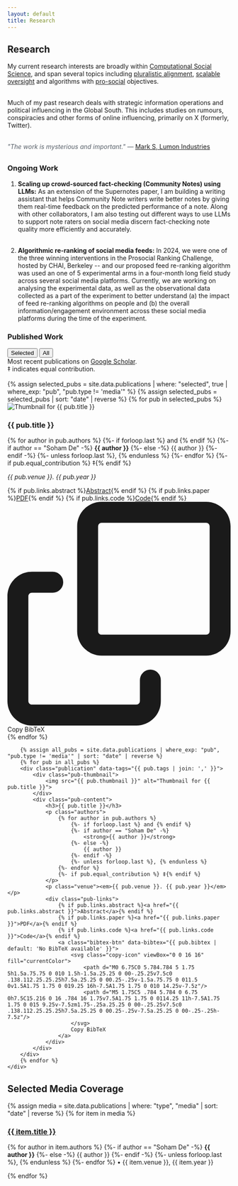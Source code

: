 ```yaml
---
layout: default
title: Research
---
```


## Research

 My current research interests are broadly within <a href="https://www.science.org/doi/10.1126/science.1167742">Computational Social Science</a>, and span several topics including <a href="https://dl.acm.org/doi/10.5555/3692070.3693952">pluralistic alignment</a>, <a href="https://arxiv.org/pdf/1606.06565">scalable oversight</a> and algorithms with <a href="https://humancompatible.ai/news/2024/01/18/the-prosocial-ranking-challenge-60000-in-prizes-for-better-social-media-algorithms/">pro-social</a> objectives.<br/><br/>

 Much of my past research deals with strategic information operations and political influencing in the Global South. This includes studies on rumours, conspiracies and other forms of online influencing, primarily on X (formerly, Twitter).<br/><br/>


<p style="font-style: italic; color: #586069; margin-bottom: 30px;">
    "The work is mysterious and important." — <a href="https://www.imdb.com/title/tt11280740/" style="font-style: normal;">Mark S, Lumon Industries</a>
</p>

### Ongoing Work

1. <b>Scaling up crowd-sourced fact-checking (Community Notes) using LLMs:</b>
    As an extension of the Supernotes paper, I am building a writing assistant that helps Community Note writers write better notes by giving them real-time feedback on the predicted performance of a note. Along with other collaborators, I am also testing out different ways to use LLMs to support note raters on social media discern fact-checking note quality more efficiently and accurately.<br/><br/> 

2. <b>Algorithmic re-ranking of social media feeds:</b>
    In 2024, we were one of the three winning interventions in the Prosocial Ranking Challenge, hosted by CHAI, Berkeley -- and our proposed feed re-ranking algorithm was used an one of 5 experimental arms in a four-month long field study across several social media platforms. Currently, we are working on analysing the experimental data, as well as the observational data collected as a part of the experiment to better understand (a) the impact of feed re-ranking algorithms on people and (b) the overall information/engagement environment across these social media platforms during the time of the experiment. 

### Published Work

<div class="tab-container">
    <button class="tab-button active" data-tab="selected">Selected</button>
    <button class="tab-button" data-tab="all">All</button>
</div>
Most recent publications on <a href="#">Google Scholar</a>. <br/>
‡ indicates equal contribution. <br/> <br/>

<div id="selected" class="tab-content active">
    {% assign selected_pubs = site.data.publications | where: "selected", true | where_exp: "pub", "pub.type != 'media'" %}
    {% assign selected_pubs = selected_pubs | sort: "date" | reverse %}
    {% for pub in selected_pubs %}
        <div class="publication">
            <div class="pub-thumbnail">
                <img src="{{ pub.thumbnail }}" alt="Thumbnail for {{ pub.title }}">
            </div>
            <div class="pub-content">
                <h3>{{ pub.title }}</h3>
                <p class="authors">
                    {% for author in pub.authors %}
                        {%- if forloop.last %} and {% endif %}
                        {%- if author == "Soham De" -%}
                            <strong>{{ author }}</strong>
                        {%- else -%}
                            {{ author }}
                        {%- endif -%}
                        {%- unless forloop.last %}, {% endunless %}
                    {%- endfor %}
                    {%- if pub.equal_contribution %} ‡{% endif %}
                </p>
                <p class="venue"><em>{{ pub.venue }}. {{ pub.year }}</em></p>
                <div class="pub-links">
                    {% if pub.links.abstract %}<a href="{{ pub.links.abstract }}">Abstract</a>{% endif %}
                    {% if pub.links.paper %}<a href="{{ pub.links.paper }}">PDF</a>{% endif %}
                    {% if pub.links.code %}<a href="{{ pub.links.code }}">Code</a>{% endif %}
                    <a class="bibtex-btn" data-bibtex="{{ pub.bibtex | default: 'No BibTeX available' }}">
                        <svg class="copy-icon" viewBox="0 0 16 16" fill="currentColor">
                            <path d="M0 6.75C0 5.784.784 5 1.75 5h1.5a.75.75 0 010 1.5h-1.5a.25.25 0 00-.25.25v7.5c0 .138.112.25.25.25h7.5a.25.25 0 00.25-.25v-1.5a.75.75 0 011.5 0v1.5A1.75 1.75 0 019.25 16h-7.5A1.75 1.75 0 010 14.25v-7.5z"/>
                            <path d="M5 1.75C5 .784 5.784 0 6.75 0h7.5C15.216 0 16 .784 16 1.75v7.5A1.75 1.75 0 0114.25 11h-7.5A1.75 1.75 0 015 9.25v-7.5zm1.75-.25a.25.25 0 00-.25.25v7.5c0 .138.112.25.25.25h7.5a.25.25 0 00.25-.25v-7.5a.25.25 0 00-.25-.25h-7.5z"/>
                        </svg>
                        Copy BibTeX
                    </a>
                </div>
            </div>
        </div>
    {% endfor %}
</div>

<div id="all" class="tab-content">
    <div class="publications-main">
        
        {% assign all_pubs = site.data.publications | where_exp: "pub", "pub.type != 'media'" | sort: "date" | reverse %}
        {% for pub in all_pubs %}
        <div class="publication" data-tags="{{ pub.tags | join: ',' }}">
            <div class="pub-thumbnail">
                <img src="{{ pub.thumbnail }}" alt="Thumbnail for {{ pub.title }}">
            </div>
            <div class="pub-content">
                <h3>{{ pub.title }}</h3>
                <p class="authors">
                    {% for author in pub.authors %}
                        {%- if forloop.last %} and {% endif %}
                        {%- if author == "Soham De" -%}
                            <strong>{{ author }}</strong>
                        {%- else -%}
                            {{ author }}
                        {%- endif -%}
                        {%- unless forloop.last %}, {% endunless %}
                    {%- endfor %}
                    {%- if pub.equal_contribution %} ‡{% endif %}
                </p>
                <p class="venue"><em>{{ pub.venue }}. {{ pub.year }}</em></p>
                <div class="pub-links">
                    {% if pub.links.abstract %}<a href="{{ pub.links.abstract }}">Abstract</a>{% endif %}
                    {% if pub.links.paper %}<a href="{{ pub.links.paper }}">PDF</a>{% endif %}
                    {% if pub.links.code %}<a href="{{ pub.links.code }}">Code</a>{% endif %}
                    <a class="bibtex-btn" data-bibtex="{{ pub.bibtex | default: 'No BibTeX available' }}">
                        <svg class="copy-icon" viewBox="0 0 16 16" fill="currentColor">
                            <path d="M0 6.75C0 5.784.784 5 1.75 5h1.5a.75.75 0 010 1.5h-1.5a.25.25 0 00-.25.25v7.5c0 .138.112.25.25.25h7.5a.25.25 0 00.25-.25v-1.5a.75.75 0 011.5 0v1.5A1.75 1.75 0 019.25 16h-7.5A1.75 1.75 0 010 14.25v-7.5z"/>
                            <path d="M5 1.75C5 .784 5.784 0 6.75 0h7.5C15.216 0 16 .784 16 1.75v7.5A1.75 1.75 0 0114.25 11h-7.5A1.75 1.75 0 015 9.25v-7.5zm1.75-.25a.25.25 0 00-.25.25v7.5c0 .138.112.25.25.25h7.5a.25.25 0 00.25-.25v-7.5a.25.25 0 00-.25-.25h-7.5z"/>
                        </svg>
                        Copy BibTeX
                    </a>
                </div>
            </div>
        </div>
        {% endfor %}
    </div>
</div>

## Selected Media Coverage

<div class="media-list">
    {% assign media = site.data.publications | where: "type", "media" | sort: "date" | reverse %}
    {% for item in media %}
    <div class="media-item">
        <h3><a href="{{ item.links.html }}">{{ item.title }}</a></h3>
        <p class="media-meta">
            {% for author in item.authors %}
                {%- if author == "Soham De" -%}
                    <strong>{{ author }}</strong>
                {%- else -%}
                    {{ author }}
                {%- endif -%}
                {%- unless forloop.last %}, {% endunless %}
            {%- endfor %}
            • {{ item.venue }}, {{ item.year }}
        </p>
    </div>
    {% endfor %}
</div> 
